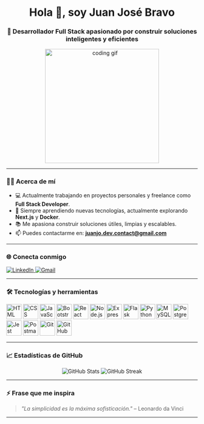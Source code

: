 <!-- Encabezado con estilo centrado -->
<h1 align="center">Hola 👋, soy Juan José Bravo</h1>
<h3 align="center">🚀 Desarrollador Full Stack apasionado por construir soluciones inteligentes y eficientes</h3>

<!-- Imagen o GIF opcional -->
<p align="center">
  <img src="https://media.giphy.com/media/qgQUggAC3Pfv687qPC/giphy.gif" width="300" alt="coding gif">
</p>

---

### 👨‍💻 Acerca de mí

- 💻 Actualmente trabajando en proyectos personales y freelance como **Full Stack Developer**.
- 🌱 Siempre aprendiendo nuevas tecnologías, actualmente explorando **Next.js** y **Docker**.
- 📚 Me apasiona construir soluciones útiles, limpias y escalables.
- 📫 Puedes contactarme en: **juanjo.dev.contact@gmail.com**

---

### 🌐 Conecta conmigo

<p align="left">
  <a href="https://linkedin.com/in/juan-josé-bravo-6aa0518a" target="_blank">
    <img src="https://img.shields.io/badge/LinkedIn-%230077B5.svg?style=for-the-badge&logo=linkedin&logoColor=white" alt="LinkedIn" />
  </a>
  <a href="mailto:juanjo.dev.contact@gmail.com">
    <img src="https://img.shields.io/badge/Gmail-D14836?style=for-the-badge&logo=gmail&logoColor=white" alt="Gmail" />
  </a>
</p>

---

### 🛠️ Tecnologías y herramientas

<p align="left">
  <!-- Frontend -->
  <img src="https://cdn.jsdelivr.net/gh/devicons/devicon/icons/html5/html5-original.svg" width="40" height="40" alt="HTML" />
  <img src="https://cdn.jsdelivr.net/gh/devicons/devicon/icons/css3/css3-original.svg" width="40" height="40" alt="CSS" />
  <img src="https://cdn.jsdelivr.net/gh/devicons/devicon/icons/javascript/javascript-original.svg" width="40" height="40" alt="JavaScript" />
  <img src="https://cdn.jsdelivr.net/gh/devicons/devicon/icons/bootstrap/bootstrap-plain.svg" width="40" height="40" alt="Bootstrap" />
  <img src="https://cdn.jsdelivr.net/gh/devicons/devicon/icons/react/react-original.svg" width="40" height="40" alt="React" />
  
  <!-- Backend -->
  <img src="https://cdn.jsdelivr.net/gh/devicons/devicon/icons/nodejs/nodejs-original.svg" width="40" height="40" alt="Node.js" />
  <img src="https://cdn.jsdelivr.net/gh/devicons/devicon/icons/express/express-original.svg" width="40" height="40" alt="Express.js" />
  <img src="https://cdn.jsdelivr.net/gh/devicons/devicon/icons/flask/flask-original.svg" width="40" height="40" alt="Flask" />
  <img src="https://cdn.jsdelivr.net/gh/devicons/devicon/icons/python/python-original.svg" width="40" height="40" alt="Python" />

  <!-- Bases de datos -->
  <img src="https://cdn.jsdelivr.net/gh/devicons/devicon/icons/mysql/mysql-original.svg" width="40" height="40" alt="MySQL" />
  <img src="https://cdn.jsdelivr.net/gh/devicons/devicon/icons/postgresql/postgresql-original.svg" width="40" height="40" alt="PostgreSQL" />

  <!-- Testing y API -->
  <img src="https://cdn.jsdelivr.net/gh/devicons/devicon/icons/jest/jest-plain.svg" width="40" height="40" alt="Jest" />
  <img src="https://www.vectorlogo.zone/logos/getpostman/getpostman-icon.svg" width="40" height="40" alt="Postman" />

  <!-- Otros -->
  <img src="https://cdn.jsdelivr.net/gh/devicons/devicon/icons/git/git-original.svg" width="40" height="40" alt="Git" />
  <img src="https://cdn.jsdelivr.net/gh/devicons/devicon/icons/github/github-original.svg" width="40" height="40" alt="GitHub" />
</p>

---

### 📈 Estadísticas de GitHub

<p align="center">
  <img src="https://github-readme-stats.vercel.app/api?username=JuanJoBravo&show_icons=true&theme=radical" alt="GitHub Stats" />
  <img src="https://github-readme-streak-stats.herokuapp.com/?user=JuanJoBravo&theme=radical" alt="GitHub Streak" />
</p>

---

### ⚡ Frase que me inspira

> *"La simplicidad es la máxima sofisticación."* – Leonardo da Vinci

---

